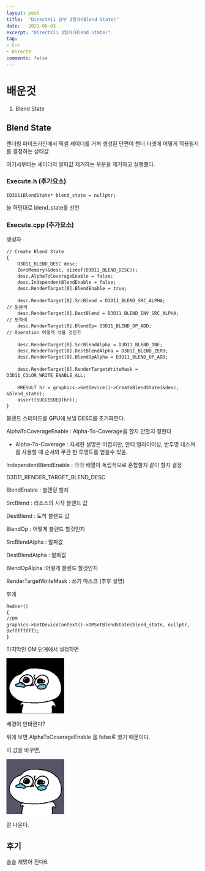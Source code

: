 ```yaml
---
layout: post
title:  "DirectX11 공부 3일차(Blend State)"
date:   2021-06-03
excerpt: "DirectX11 3일차(Blend State)"
tag:
- C++
- DirectX
comments: false
---
```


# 배운것
1. Blend State

## Blend State

렌더링 파이프라인에서 픽셀 셰이더를 거쳐 생성된 단편이 렌더 타겟에 어떻게 적용될지를 결정하는 상태값


여기서부터는 셰이더의 알파값 제거하는 부분을 제거하고 실행했다.

### Execute.h (추가요소)

```
ID3D11BlendState* blend_state = nullptr;
```
늘 하던대로 blend_state를 선언

### Execute.cpp (추가요소)
생성자
```
// Create Blend State
{
	D3D11_BLEND_DESC desc;
	ZeroMemory(&desc, sizeof(D3D11_BLEND_DESC));
	desc.AlphaToCoverageEnable = false;
	desc.IndependentBlendEnable = false;
	desc.RenderTarget[0].BlendEnable = true;

	desc.RenderTarget[0].SrcBlend = D3D11_BLEND_SRC_ALPHA;				// 원본색
	desc.RenderTarget[0].DestBlend = D3D11_BLEND_INV_SRC_ALPHA;			// 도착색
	desc.RenderTarget[0].BlendOp= D3D11_BLEND_OP_ADD;					// Operation 어떻게 섞을 것인가

	desc.RenderTarget[0].SrcBlendAlpha = D3D11_BLEND_ONE;
	desc.RenderTarget[0].DestBlendAlpha = D3D11_BLEND_ZERO;
	desc.RenderTarget[0].BlendOpAlpha = D3D11_BLEND_OP_ADD;

	desc.RenderTarget[0].RenderTargetWriteMask = D3D11_COLOR_WRITE_ENABLE_ALL;

	HRESULT hr = graphics->GetDevice()->CreateBlendState(&desc, &blend_state);
	assert(SUCCEEDED(hr));
}
```
블렌드 스테이드를 GPU에 보낼 DESC를 초기화한다.

AlphaToCoverageEnable : Alpha-To-Coverage을 할지 안할지 정한다
*  Alpha-To-Coverage : 자세한 설명은 어렵지만, 안티 얼라이어싱, 반투명 테스쳐를 사용할 때 순서와 무관 한 투명도를 얻을수 있음.

IndependentBlendEnable : 각각 배열이 독립적으로 혼합할지 같이 할지 결정

D3D11_RENDER_TARGET_BLEND_DESC

BlendEnable : 블렌딩 할지

SrcBlend : 리소스의 시작 블렌드 값

DestBlend : 도착 블렌드 값

BlendOp : 어떻게 블렌드 할것인지

SrcBlendAlpha :  알파값
 
DestBlendAlpha : 알파값

BlendOpAlpha :어떻게 블렌드 할것인지

RenderTargetWriteMask : 쓰기 마스크 (추후 설명)

후에 

```
Redner()
{
//OM
graphics->GetDeviceContext()->OMSetBlendState(blend_state, nullptr, 0xffffffff);
}
```
마지막인 OM 단계에서 설정하면

<img src = "../assets/img/project/d3dx/day3/black.PNG" width="30%" height="30%">

배경이 안바뀐다?

위에 보면 AlphaToCoverageEnable 을 false로 했기 때문이다.

이 값을 바꾸면, 

<img src = "../assets/img/project/d3dx/day3/linear.PNG" width="30%" height="30%">

잘 나온다.

## 후기
슬슬 재밌어 진다6.
